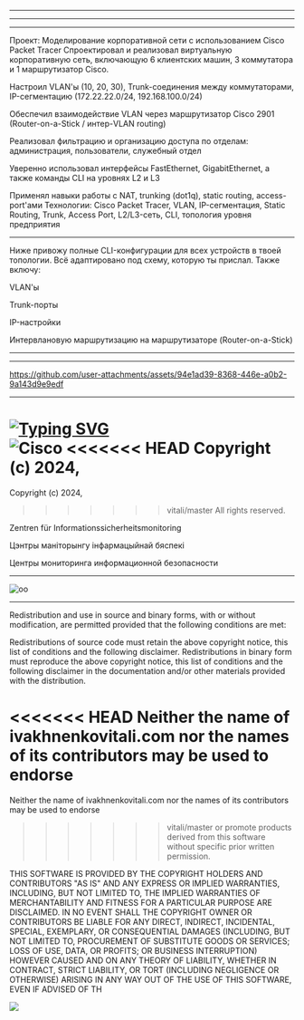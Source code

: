 
______________________________________________
____________________________________________
____________________________________________
Проект: Моделирование корпоративной сети с использованием Cisco Packet Tracer
Спроектировал и реализовал виртуальную корпоративную сеть, включающую 6 клиентских машин, 3 коммутатора и 1 маршрутизатор Cisco.

Настроил VLAN'ы (10, 20, 30), Trunk-соединения между коммутаторами, IP-сегментацию (172.22.22.0/24, 192.168.100.0/24)

Обеспечил взаимодействие VLAN через маршрутизатор Cisco 2901 (Router-on-a-Stick / интер-VLAN routing)

Реализовал фильтрацию и организацию доступа по отделам: администрация, пользователи, служебный отдел

Уверенно использовал интерфейсы FastEthernet, GigabitEthernet, а также команды CLI на уровнях L2 и L3

Применял навыки работы с NAT, trunking (dot1q), static routing, access-port'ами
Технологии: Cisco Packet Tracer, VLAN, IP-сегментация, Static Routing, Trunk, Access Port, L2/L3-сеть, CLI, топология уровня предприятия

_______________________________________________
Ниже привожу полные CLI-конфигурации для всех устройств в твоей топологии. Всё адаптировано под схему, которую ты прислал. Также включу:

VLAN'ы

Trunk-порты

IP-настройки

Интервлановую маршрутизацию на маршрутизаторе (Router-on-a-Stick)

____________________________________________________



____________________________________________________


https://github.com/user-attachments/assets/94e1ad39-8368-446e-a0b2-9a143d9e9edf

______________________________________________________


[![Typing SVG](https://readme-typing-svg.herokuapp.com?color=%2336BCF7&lines=Final+project)](https://git.io/typing-svg)  
![Cisco](https://github.com/ivakhnenkovitali/SOK_2/assets/141067997/c04d3939-ad5d-448c-a2f2-3a6c759fbf47)
<<<<<<< HEAD
Copyright (c) 2024,   
=======
Copyright (c) 2024,
>>>>>>> vitali/master
All rights reserved.
>>>>>>> 
Zentren für Informationssicherheitsmonitoring

Цэнтры маніторынгу інфармацыйнай бяспекі

Центры мониторинга информационной безопасности  
___________________________________
![оо](https://github.com/user-attachments/assets/aba878e9-4de1-45ff-a79e-bd8d083c9b94)
_______________________________

Redistribution and use in source and binary forms, with or without
modification, are permitted provided that the following conditions are met:

Redistributions of source code must retain the above copyright notice, this list of
conditions and the following disclaimer. Redistributions in binary form must reproduce
the above copyright notice, this list of conditions and the following disclaimer in
the documentation and/or other materials provided with the distribution.

<<<<<<< HEAD
Neither the name of ivakhnenkovitali.com   nor the names of its contributors may be used to endorse
=======
Neither the name of ivakhnenkovitali.com nor the names of its contributors may be used to endorse
>>>>>>> vitali/master
or promote products derived from this software without specific prior written
permission.

THIS SOFTWARE IS PROVIDED BY THE COPYRIGHT HOLDERS AND CONTRIBUTORS "AS IS" AND ANY
EXPRESS OR IMPLIED WARRANTIES, INCLUDING, BUT NOT LIMITED TO, THE IMPLIED WARRANTIES
OF MERCHANTABILITY AND FITNESS FOR A PARTICULAR PURPOSE ARE DISCLAIMED. IN NO EVENT
SHALL THE COPYRIGHT OWNER OR CONTRIBUTORS BE LIABLE FOR ANY DIRECT, INDIRECT,
INCIDENTAL, SPECIAL, EXEMPLARY, OR CONSEQUENTIAL DAMAGES (INCLUDING, BUT NOT LIMITED
TO, PROCUREMENT OF SUBSTITUTE GOODS OR SERVICES; LOSS OF USE, DATA, OR PROFITS; OR
BUSINESS INTERRUPTION) HOWEVER CAUSED AND ON ANY THEORY OF LIABILITY, WHETHER IN
CONTRACT, STRICT LIABILITY, OR TORT (INCLUDING NEGLIGENCE OR OTHERWISE) ARISING IN ANY
WAY OUT OF THE USE OF THIS SOFTWARE, EVEN IF ADVISED OF TH

![](../../1.png)
